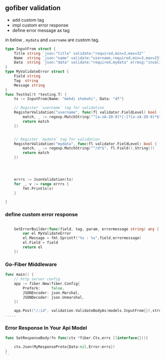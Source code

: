 ## gofiber validation
* add custom tag 
* impl custom error response
* define error message as tag 
  
in below , `mydata` and `username` are custom tag.
```go
type InputFrom struct {
	Title string `json:"title" validate:"required,min=3,max=32"`
	Name  string `json:"name" validate:"username,required,min=3,max=25" errmsg:"invalid username"`
	Data  string `json:"data" validate:"required,mydata" errmsg:"invalid data"`
}
type MyValidateError struct {
	Field string
	Tag  string
	Message string
}
func TestVal(t *testing.T) {
	ts := InputFrom{Name: "mehdi shokohi", Data: "df"}

    // Register `username` tag for validation
	RegisterValidation("username", func(fl validator.FieldLevel) bool {
		match, _ := regexp.MatchString("^[a-zA-Z0-9]*[-]?[a-zA-Z0-9]*$", fl.Field().String())
		return match
	})


    // Register `mydata` tag for validation
	RegisterValidation("mydata", func(fl validator.FieldLevel) bool {
		match, _ := regexp.MatchString("^/d*$", fl.Field().String())
		return match
	})

	


	errrs := JsonValidation(ts)
	for _, v := range errrs {
		fmt.Println(v)
	}

}


```


### define custom error response

```go

	SetErrorBuilder(func(field, tag, param, errormessage string) any {
		var el MyValidateError
		el.Message = fmt.Sprintf("%s : %s",field,errormessage)
		el.Field = field
		return el
	})

```

### Go-Fiber Middleware

```go
func main() {
	// http server config
	app := fiber.New(fiber.Config{
		Prefork:     false,
		JSONEncoder: json.Marshal,
		JSONDecoder: json.Unmarshal,
	})

	app.Post("/:id", validation.ValidateBodyAs(models.InputFrom{}),structureForms)
.....
```
### Error Response In Your Api Model

```go
func SetResponseBody(fn func(ctx *fiber.Ctx,errs []interface{})){

    ctx.Json(MyResponseProto{Data:nil,Error:errs})
}
``